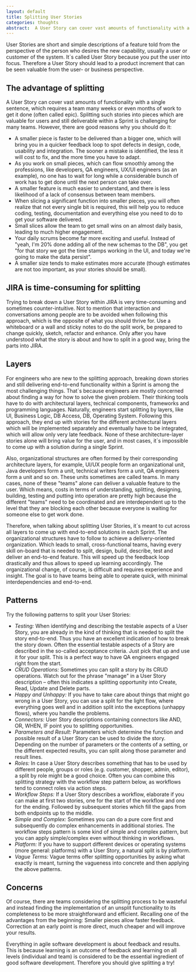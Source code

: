 ```yaml
---
layout: default
title: Splitting User Stories
categories: thoughts
abstract:  A User Story can cover vast amounts of functionality with a single sentence, which requires a team many weeks or even months of work to get it done (often called epic). Splitting such stories into pieces which are valuable for users and still deliverable within a Sprint is challenging for many teams. However, there are good reasons why you should do it.
---
```

User Stories are short and simple descriptions of a feature told from the perspective of the person who desires the new capability, usually a user or customer of the system. It´s called User Story because you put the user into focus. Therefore a User Story should lead to a product increment that can be seen valuable from the user- or business perspective. 

## The advantage of splitting

A User Story can cover vast amounts of functionality with a single sentence, which requires a team many weeks or even months of work to get it done (often called epic). Splitting such stories into pieces which are valuable for users and still deliverable within a Sprint is challenging for many teams. However, there are good reasons why you should do it:

- A smaller piece is faster to be delivered than a bigger one, which will bring you in a quicker feedback loop to spot defects in design, code, usability and integration. The sooner a mistake is identified, the less it will cost to fix, and the more time you have to adapt.
- As you work on small pieces, which can flow smoothly among the professions, like developers, QA engineers, UX/UI engineers (as an example), no one has to wait for long while a considerable bunch of work has to get done until the next person can take over.
- A smaller feature is much easier to understand, and there is less likelihood of a lack of consensus between team members.
- When slicing a significant function into smaller pieces, you will often realize that not every single bit is required, this will help you to reduce coding, testing, documentation and everything else you need to do to get your software delivered.
- Small slices allow the team to get small wins on an almost daily basis, leading to much higher engagement.
- Your daily scrums become far more exciting and useful. Instead of "yeah, I'm 20% done adding all of the new schemas to the DB", you get "for that story we got the time stamps working in the UI, and today we're going to make the data persist".
- A smaller size tends to make estimates more accurate (though estimates are not too important, as your stories should be small).

## JIRA is time-consuming for splitting

Trying to break down a User Story within JIRA is very time-consuming and sometimes counter-intuitive. Not to mention that interaction and conversations among people are to be avoided when following this approach, which is the opposite of what you should thrive for. Use a whiteboard or a wall and sticky notes to do the split work, be prepared to change quickly, sketch, refactor and enhance. Only after you have understood what the story is about and how to split in a good way, bring the parts into JIRA.

## Layers

For engineers who are new to the splitting approach, breaking down stories and still delivering end-to-end functionality within a Sprint is among the most challenging things. That´s because engineers are mostly concerned about finding a way for how to solve the given problem. Their thinking tools have to do with architectural layers, technical components, frameworks and programming languages. Naturally, engineers start splitting by layers, like UI, Business Logic, DB Access, DB, Operating System. Following this approach, they end up with stories for the different architectural layers which will be implemented separately and eventually have to be integrated, which will allow only very late feedback. None of these architecture-layer stories alone will bring value for the user, and in most cases, it´s impossible to come up with a solution during a single Sprint.

Also, organizational structures are often formed by their corresponding architecture layers, for example, UI/UX people form an organizational unit, Java developers form a unit, technical writers form a unit, QA engineers form a unit and so on. These units sometimes are called teams. In many cases, none of these "teams" alone can deliver a valuable feature to the user. Which means, costs in terms of understanding, splitting, designing, building, testing and putting into operation are pretty high because the different "teams" need to be coordinated and are interdependent up to the level that they are blocking each other because everyone is waiting for someone else to get work done.

Therefore, when talking about splitting User Stories, it´s meant to cut across all layers to come up with end-to-end solutions in each Sprint. The organizational structures have to follow to achieve a delivery-oriented organization. Which leads to small, cross-functional teams, having every skill on-board that is needed to split, design, build, describe, test and deliver an end-to-end feature. This will speed up the feedback loop drastically and thus allows to speed up learning accordingly. The organizational change, of course, is difficult and requires experience and insight. The goal is to have teams being able to operate quick, with minimal interdependencies and end-to-end.

## Patterns

Try the following patterns to split your User Stories:

- _Testing:_ When identifying and describing the testable aspects of a User Story, you are already in the kind of thinking that is needed to split the story end-to-end. Thus you have an excellent indication of how to break the story down. Often the essential testable aspects of a Story are described in the so-called acceptance criteria. Just pick that up and use it for your split. This is a perfect way to have QA engineers engaged right from the start.
- _CRUD Operations:_ Sometimes you can split a story by its CRUD operations. Watch out for the phrase "manage" in a User Story description – often this indicates a splitting opportunity into Create, Read, Update and Delete parts.
- _Happy and Unhappy:_ If you have to take care about things that might go wrong in a User Story, you can use a split for the light flow, where everything goes well and in addition split into the exceptions (unhappy flows), where you handle the problems.
- _Connectors:_ User Story descriptions containing connectors like AND, OR, WHEN, IF point you to splitting opportunities.
- _Parameters and Result:_ Parameters which determine the function and possible result of a User Story can be used to divide the story. Depending on the number of parameters or the contents of a setting, or the different expected results, you can split along those parameter and result lines.
- _Roles:_ In case a User Story describes something that has to be used by different people, groups or roles (e.g. customer, shopper, admin, editor), a split by role might be a good choice. Often you can combine this splitting strategy with the workflow step pattern below, as workflows tend to connect roles via action steps.
- _Workflow Steps:_ If a User Story describes a workflow, elaborate if you can make at first two stories, one for the start of the workflow and one for the ending. Followed by subsequent stories which fill the gaps from both endpoints up to the middle.
- _Simple and Complex:_ Sometimes you can do a pure core first and subsequently do complex enhancements in additional stories. The workflow steps pattern is some kind of simple and complex pattern, but you can apply simple/complex even without thinking in workflows.
- _Platform:_ If you have to support different devices or operating systems (more general: platforms) with a User Story, a natural split is by platform. 
- _Vague Terms:_ Vague terms offer splitting opportunities by asking what exactly is meant, turning the vagueness into concrete and then applying the above patterns.

## Concerns

Of course, there are teams considering the splitting process to be wasteful and instead finding the implementation of an unsplit functionality to its completeness to be more straightforward and efficient. Recalling one of the advantages from the beginning: Smaller pieces allow faster feedback. Correction at an early point is more direct, much cheaper and will improve your results.

Everything in agile software development is about feedback and results. This is because learning is an outcome of feedback and learning on all levels (individual and team) is considered to be the essential ingredient of good software development. Therefore you should give splitting a try!
